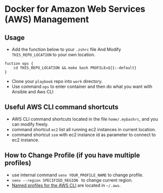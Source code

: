 # Docker for Amazon Web Services (AWS) Management

## Usage

* Add the function below to your `.zshrc` file And Modify `THIS_REPO_LOCATION` to your own location.

```shell
fuction ops {
    cd THIS_REPO_LOCATION && make bash PROFILE=${1:-default}
}
```

* Clone your `playbook` repo into `work` directory.
* Use command `ops` to enter container and then do what you want with Ansible and Aws CLI

## Useful AWS CLI command shortcuts

* AWS CLI command shortcuts located in the file `home/.mybashrc`, and you can modify freely.
* command shortcut `ec2` list all running ec2 instances in current location.
* command shortcut `ssm` with ec2 instance id as parameter to connect to ec2 instance.

## How to Change Profile (if you have multiple profiles)

* use internal command `senv YOUR_PROFILE_NAME` to change profile.
* `senv --region SPECIFIED_REGION ` to change current region.
* [Named profiles for the AWS CLI](https://docs.aws.amazon.com/cli/latest/userguide/cli-configure-profiles.html) are located in `~/.aws`.
